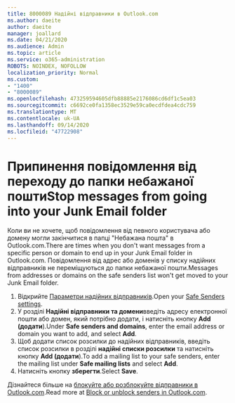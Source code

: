 ```yaml
---
title: 8000089 Надійні відправники в Outlook.com
ms.author: daeite
author: daeite
manager: joallard
ms.date: 04/21/2020
ms.audience: Admin
ms.topic: article
ms.service: o365-administration
ROBOTS: NOINDEX, NOFOLLOW
localization_priority: Normal
ms.custom:
- "1400"
- "8000089"
ms.openlocfilehash: 473259594605dfb88885e2176086cd6df1c5ea03
ms.sourcegitcommit: c6692ce0fa1358ec3529e59ca0ecdfdea4cdc759
ms.translationtype: MT
ms.contentlocale: uk-UA
ms.lasthandoff: 09/14/2020
ms.locfileid: "47722908"
---
```

# <a name="stop-messages-from-going-into-your-junk-email-folder"></a><span data-ttu-id="17775-102">Припинення повідомлення від переходу до папки небажаної пошти</span><span class="sxs-lookup"><span data-stu-id="17775-102">Stop messages from going into your Junk Email folder</span></span>

<span data-ttu-id="17775-103">Коли ви не хочете, щоб повідомлення від певного користувача або домену могли закінчитися в папці "Небажана пошта" в Outlook.com.</span><span class="sxs-lookup"><span data-stu-id="17775-103">There are times when you don't want messages from a specific person or domain to end up in your Junk Email folder in Outlook.com.</span></span> <span data-ttu-id="17775-104">Повідомлення від адрес або доменів у списку надійних відправників не переміщуються до папки небажаної пошти.</span><span class="sxs-lookup"><span data-stu-id="17775-104">Messages from addresses or domains on the safe senders list won't get moved to your Junk Email folder.</span></span>

1. <span data-ttu-id="17775-105">Відкрийте [Параметри надійних відправників](https://go.microsoft.com/fwlink/?linkid=2035804).</span><span class="sxs-lookup"><span data-stu-id="17775-105">Open your [Safe Senders settings](https://go.microsoft.com/fwlink/?linkid=2035804).</span></span>
2. <span data-ttu-id="17775-106">У розділі **Надійні відправники та домени**введіть адресу електронної пошти або домен, який потрібно додати, і натисніть кнопку **Add (додати**).</span><span class="sxs-lookup"><span data-stu-id="17775-106">Under **Safe senders and domains**, enter the email address or domain you want to add, and select **Add**.</span></span>
3. <span data-ttu-id="17775-107">Щоб додати список розсилки до надійних відправників, введіть список розсилки в розділі **надійні списки розсилки** та натисніть кнопку **Add (додати**).</span><span class="sxs-lookup"><span data-stu-id="17775-107">To add a mailing list to your safe senders, enter the mailing list under **Safe mailing lists** and select **Add**.</span></span>
4. <span data-ttu-id="17775-108">Натисніть кнопку **зберегти**.</span><span class="sxs-lookup"><span data-stu-id="17775-108">Select **Save**.</span></span>

<span data-ttu-id="17775-109">Дізнайтеся більше на [блокуйте або розблокуйте відправники в Outlook.com](https://support.office.com/article/afba1c94-77bb-4f50-8b85-057cf52f4d5e?wt.mc_id=Office_Outlook_com_Alchemy).</span><span class="sxs-lookup"><span data-stu-id="17775-109">Read more at [Block or unblock senders in Outlook.com](https://support.office.com/article/afba1c94-77bb-4f50-8b85-057cf52f4d5e?wt.mc_id=Office_Outlook_com_Alchemy).</span></span>